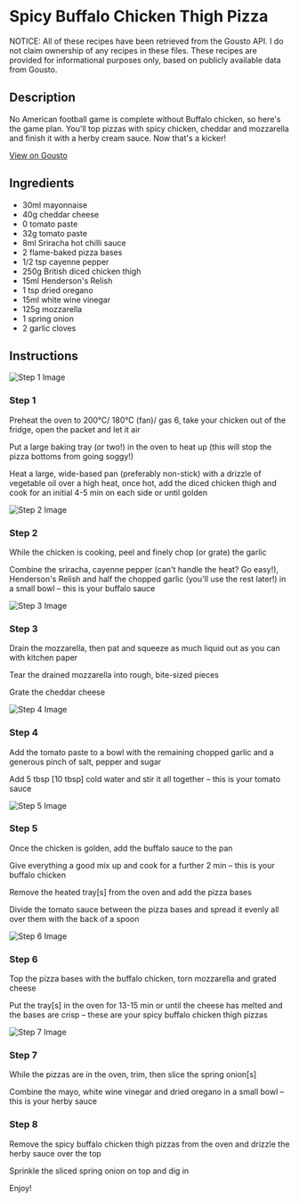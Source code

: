 # Spicy Buffalo Chicken Thigh Pizza

NOTICE: All of these recipes have been retrieved from the Gousto API. I do not claim ownership of any recipes in these files. These recipes are provided for informational purposes only, based on publicly available data from Gousto.

## Description

No American football game is complete without Buffalo chicken, so here's the game plan. You'll top pizzas with spicy chicken, cheddar and mozzarella and finish it with a herby cream sauce. Now that's a kicker!

[View on Gousto](https://www.gousto.co.uk/recipes/cookbook/game-day-buffalo-chicken-pizza)

## Ingredients

- 30ml mayonnaise
- 40g cheddar cheese
- 0 tomato paste
- 32g tomato paste
- 8ml Sriracha hot chilli sauce
- 2 flame-baked pizza bases
- 1/2 tsp cayenne pepper
- 250g British diced chicken thigh
- 15ml Henderson's Relish
- 1 tsp dried oregano
- 15ml white wine vinegar
- 125g mozzarella
- 1 spring onion
- 2 garlic cloves

## Instructions

![Step 1 Image](https://production-media.gousto.co.uk/cms/recipe-step-image/Step-1-1610983146835-x200.jpg)

### Step 1

Preheat the oven to 200°C/ 180°C (fan)/ gas 6, take your chicken out of the fridge, open the packet and let it air

Put a large baking tray (or two!) in the oven to heat up (this will stop the pizza bottoms from going soggy!)

Heat a large, wide-based pan (preferably non-stick) with a drizzle of vegetable oil over a high heat, once hot, add the diced chicken thigh and cook for an initial 4-5 min on each side or until golden

![Step 2 Image](https://production-media.gousto.co.uk/cms/recipe-step-image/Step-2-1610983651709-x200.jpg)

### Step 2

While the chicken is cooking, peel and finely chop (or grate) the garlic

Combine the sriracha, cayenne pepper (can't handle the heat? Go easy!), Henderson's Relish and half the chopped garlic (you'll use the rest later!) in a small bowl – this is your buffalo sauce

![Step 3 Image](https://production-media.gousto.co.uk/cms/recipe-step-image/Step-3-1610983667010-x200.jpg)

### Step 3

Drain the mozzarella, then pat and squeeze as much liquid out as you can with kitchen paper

Tear the drained mozzarella into rough, bite-sized pieces

Grate the cheddar cheese

![Step 4 Image](https://production-media.gousto.co.uk/cms/recipe-step-image/Step-4-1610983698377-x200.jpg)

### Step 4

Add the tomato paste to a bowl with the remaining chopped garlic and a generous pinch of salt, pepper and sugar

Add 5 tbsp <span class="text-danger">[10 tbsp]</span> cold water and stir it all together – this is your tomato sauce

![Step 5 Image](https://production-media.gousto.co.uk/cms/recipe-step-image/Step-5-1610983703267-x200.jpg)

### Step 5

Once the chicken is golden, add the buffalo sauce to the pan

Give everything a good mix up and cook for a further 2 min – this is your buffalo chicken

Remove the heated tray<span class="text-danger">[s]</span> from the oven and add the pizza bases

Divide the tomato sauce between the pizza bases and spread it evenly all over them with the back of a spoon

![Step 6 Image](https://production-media.gousto.co.uk/cms/recipe-step-image/Step-6-1610983725891-x200.jpg)

### Step 6

Top the pizza bases with the buffalo chicken, torn mozzarella and grated cheese

Put the tray<span class="text-danger">[s]</span> in the oven for 13-15 min or until the cheese has melted and the bases are crisp – these are your spicy buffalo chicken thigh pizzas

![Step 7 Image](https://production-media.gousto.co.uk/cms/recipe-step-image/Step-7-1610983732301-x200.jpg)

### Step 7

While the pizzas are in the oven, trim, then slice the spring onion<span class="text-danger">[s]</span>

Combine the mayo, white wine vinegar and dried oregano in a small bowl – this is your herby sauce

### Step 8

Remove the spicy buffalo chicken thigh pizzas from the oven and drizzle the herby sauce over the top

Sprinkle the sliced spring onion on top and dig in

Enjoy!

